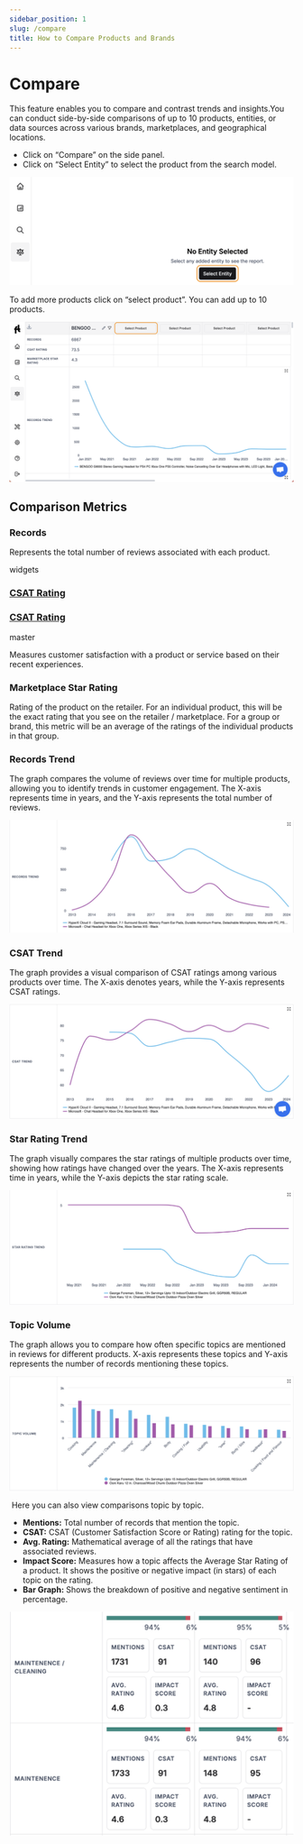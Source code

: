 ```yaml
---
sidebar_position: 1
slug: /compare
title: How to Compare Products and Brands
---
```


# **Compare**

This feature enables you to compare and contrast trends and insights.You can conduct side-by-side comparisons of up to 10 products, entities, or data sources across various brands, marketplaces, and geographical locations. 

- Click on “Compare” on the side panel.
- Click on “Select Entity” to select the product from the search model.

![select-entity](/img/help/guides/compare/compare.png)

To add more products click on “select product”. You can add up to 10 products.

![add-entity](/img/help/guides/compare/add-entity.png)

## **Comparison Metrics**

### **Records**

Represents the total number of reviews associated with each product.

widgets
### [**CSAT Rating**](/metrics/customer-satisfaction-metrics.md#customer-satisfaction-score-csat)

### [**CSAT Rating**](/metrics/customer-satisfaction-metrics.md#customer-satisfaction-score-csat)
master

Measures customer satisfaction with a product or service based on their recent experiences.

### **Marketplace Star Rating**

Rating of the product on the retailer. For an individual product, this will be the exact rating that you see on the retailer / marketplace. For a group or brand, this metric will be an average of the ratings of the individual products in that group.

### **Records Trend**

The graph compares the volume of reviews over time for multiple products, allowing you to identify trends in customer engagement. The X-axis represents time in years, and the Y-axis represents the total number of reviews.

![records-trend](/img/help/guides/compare/records-trend.png)

### **CSAT Trend**

The graph provides a visual comparison of CSAT ratings among various products over time. The X-axis denotes years, while the Y-axis represents CSAT ratings.

![csat-trend](/img/help/guides/compare/csat-trend.png)

### **Star Rating Trend**

The graph visually compares the star ratings of multiple products over time, showing how ratings have changed over the years. The X-axis represents time in years, while the Y-axis depicts the star rating scale.

![star-rating-trend](/img/help/guides/compare/star-rating-trend.png)

### **Topic Volume**

The graph allows you to compare how often specific topics are mentioned in reviews for different products. X-axis represents these topics and Y-axis represents the number of records mentioning these topics.

![topic-volume](/img/help/guides/compare/topic-volume.png)

 Here you can also view comparisons topic by topic.

-  **Mentions:** Total number of records that mention the topic.
-  **CSAT:** CSAT (Customer Satisfaction Score or Rating) rating for the topic.
-  **Avg. Rating:** Mathematical average of all the ratings that have associated reviews. 
-  **Impact Score:** Measures how a topic affects the Average Star Rating of a product. It shows the positive or negative impact (in stars) of each topic on the rating.
-  **Bar Graph:** Shows the breakdown of positive and negative sentiment in percentage.

![topic-by-topic](/img/help/guides/compare/topic-by-topic.png)
